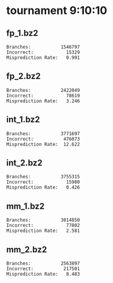 # tournament 9:10:10
## fp_1.bz2
    Branches:           1546797
    Incorrect:            15329
    Misprediction Rate:   0.991
## fp_2.bz2
    Branches:           2422049
    Incorrect:            78619
    Misprediction Rate:   3.246
## int_1.bz2
    Branches:           3771697
    Incorrect:           476073
    Misprediction Rate:  12.622
## int_2.bz2
    Branches:           3755315
    Incorrect:            15980
    Misprediction Rate:   0.426
## mm_1.bz2
    Branches:           3014850
    Incorrect:            77802
    Misprediction Rate:   2.581
## mm_2.bz2
    Branches:           2563897
    Incorrect:           217501
    Misprediction Rate:   8.483